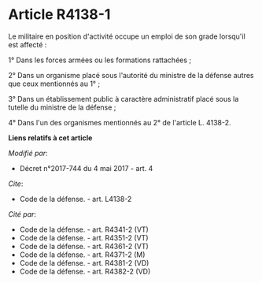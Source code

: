 # Article R4138-1

Le militaire en position d'activité occupe un emploi de son grade lorsqu'il est affecté : 

1° Dans les forces armées ou les formations rattachées ; 

2° Dans un organisme placé sous l'autorité du ministre de la défense autres que ceux mentionnés au 1° ; 

3° Dans un établissement public à caractère administratif placé sous la tutelle du ministre de la défense ; 

4° Dans l'un des organismes mentionnés au 2° de l'article L. 4138-2.

**Liens relatifs à cet article**

_Modifié par_:

  - Décret n°2017-744 du 4 mai 2017 - art. 4

_Cite_:

  - Code de la défense. - art. L4138-2

_Cité par_:

  - Code de la défense. - art. R4341-2 (VT)
  - Code de la défense. - art. R4351-2 (VT)
  - Code de la défense. - art. R4361-2 (VT)
  - Code de la défense. - art. R4371-2 (M)
  - Code de la défense. - art. R4381-2 (VD)
  - Code de la défense. - art. R4382-2 (VD)
